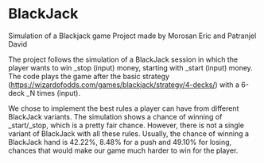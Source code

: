 # BlackJack
Simulation of a Blackjack game
Project made by Morosan Eric and Patranjel David

The project follows the simulation of a BlackJack session in which the player wants to win _stop (input) money, starting with _start (input) money. The code plays the game after the basic strategy (https://wizardofodds.com/games/blackjack/strategy/4-decks/) with a 6-deck _N times (input).

We chose to implement the best rules a player can have from different BlackJack variants. The simulation shows a chance of winning of _start/_stop, which is a pretty fair chance. However, there is not a single variant of BlackJack with all these rules. Usually, the chance of winning a BlackJack hand is 42.22%, 8.48% for a push and 49.10% for losing, chances that would make our game much harder to win for the player.
